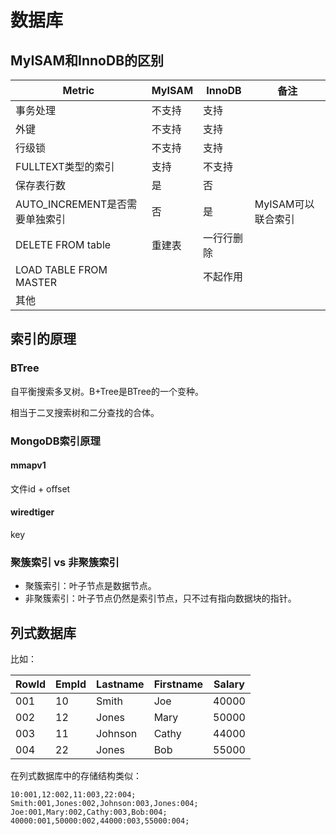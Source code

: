 # 数据库

## MyISAM和InnoDB的区别

|Metric|MyISAM|InnoDB|备注|
|---|---|---|---|
|事务处理|不支持|支持||
|外键|不支持|支持||
|行级锁|不支持|支持||
|FULLTEXT类型的索引|支持|不支持||
|保存表行数|是|否||
|AUTO_INCREMENT是否需要单独索引|否|是|MyISAM可以联合索引|
|DELETE FROM table|重建表|一行行删除||
|LOAD TABLE FROM MASTER||不起作用||
|其他||||

## 索引的原理

### BTree

自平衡搜索多叉树。B+Tree是BTree的一个变种。

相当于二叉搜索树和二分查找的合体。

### MongoDB索引原理

#### mmapv1

文件id + offset

#### wiredtiger

key

### 聚簇索引 vs 非聚簇索引

* 聚簇索引：叶子节点是数据节点。
* 非聚簇索引：叶子节点仍然是索引节点，只不过有指向数据块的指针。


## 列式数据库

比如：

|RowId|EmpId|Lastname|Firstname|Salary|
|---|---|---|---|---|
|001|10|Smith|Joe|40000|
|002|12|Jones|Mary|50000|
|003|11|Johnson|Cathy|44000|
|004|22|Jones|Bob|55000|

在列式数据库中的存储结构类似：

```
10:001,12:002,11:003,22:004;
Smith:001,Jones:002,Johnson:003,Jones:004;
Joe:001,Mary:002,Cathy:003,Bob:004;
40000:001,50000:002,44000:003,55000:004;
```
